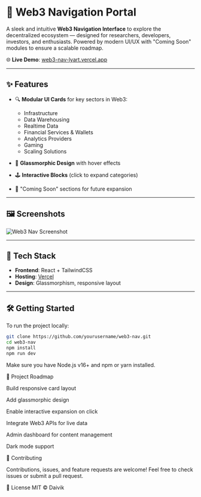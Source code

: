# 🧭 Web3 Navigation Portal

A sleek and intuitive **Web3 Navigation Interface** to explore the decentralized ecosystem — designed for researchers, developers, investors, and enthusiasts. Powered by modern UI/UX with "Coming Soon" modules to ensure a scalable roadmap.

🌐 **Live Demo**: [web3-nav-lyart.vercel.app](https://web3-nav-lyart.vercel.app)

---

## ✨ Features

- 🔍 **Modular UI Cards** for key sectors in Web3:
  - Infrastructure
  - Data Warehousing
  - Realtime Data
  - Financial Services & Wallets
  - Analytics Providers
  - Gaming
  - Scaling Solutions

- 🧊 **Glassmorphic Design** with hover effects
- 🕹️ **Interactive Blocks** (click to expand categories)
- 🚧 "Coming Soon" sections for future expansion

---

## 🖼️ Screenshots

![Web3 Nav Screenshot](https://web3-nav-lyart.vercel.app/cover.jpg) <!-- Replace with an actual image if available -->

---

## 📁 Tech Stack

- **Frontend**: React + TailwindCSS
- **Hosting**: [Vercel](https://vercel.com/)
- **Design**: Glassmorphism, responsive layout

---

## 🛠️ Getting Started

To run the project locally:

```bash
git clone https://github.com/yourusername/web3-nav.git
cd web3-nav
npm install
npm run dev
```

Make sure you have Node.js v16+ and npm or yarn installed.

📌 Project Roadmap

 Build responsive card layout

 Add glassmorphic design

 Enable interactive expansion on click

 Integrate Web3 APIs for live data

 Admin dashboard for content management

 Dark mode support

🙌 Contributing

Contributions, issues, and feature requests are welcome!
Feel free to check issues or submit a pull request.

📄 License
MIT © Daivik 




